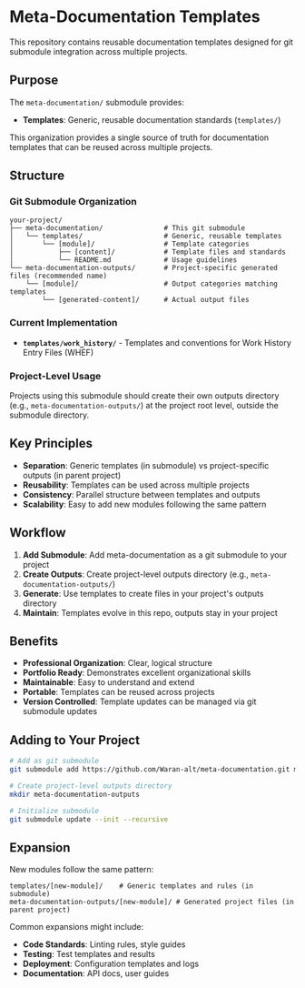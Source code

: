 # Meta-Documentation Templates

This repository contains reusable documentation templates designed for git submodule integration across multiple projects.

## Purpose

The `meta-documentation/` submodule provides:
- **Templates**: Generic, reusable documentation standards (`templates/`)

This organization provides a single source of truth for documentation templates that can be reused across multiple projects.

## Structure

### Git Submodule Organization

```
your-project/
├── meta-documentation/               # This git submodule
│   └── templates/                    # Generic, reusable templates
│       └── [module]/                 # Template categories
│           ├── [content]/            # Template files and standards
│           └── README.md             # Usage guidelines
└── meta-documentation-outputs/       # Project-specific generated files (recommended name)
    └── [module]/                     # Output categories matching templates
        └── [generated-content]/      # Actual output files
```

### Current Implementation

- **`templates/work_history/`** - Templates and conventions for Work History Entry Files (WHEF)

### Project-Level Usage

Projects using this submodule should create their own outputs directory (e.g., `meta-documentation-outputs/`) at the project root level, outside the submodule directory.

## Key Principles

- **Separation**: Generic templates (in submodule) vs project-specific outputs (in parent project)
- **Reusability**: Templates can be used across multiple projects  
- **Consistency**: Parallel structure between templates and outputs
- **Scalability**: Easy to add new modules following the same pattern

## Workflow

1. **Add Submodule**: Add meta-documentation as a git submodule to your project
2. **Create Outputs**: Create project-level outputs directory (e.g., `meta-documentation-outputs/`)
3. **Generate**: Use templates to create files in your project's outputs directory
4. **Maintain**: Templates evolve in this repo, outputs stay in your project

## Benefits

- **Professional Organization**: Clear, logical structure
- **Portfolio Ready**: Demonstrates excellent organizational skills
- **Maintainable**: Easy to understand and extend
- **Portable**: Templates can be reused across projects
- **Version Controlled**: Template updates can be managed via git submodule updates

## Adding to Your Project

```bash
# Add as git submodule
git submodule add https://github.com/Waran-alt/meta-documentation.git meta-documentation

# Create project-level outputs directory
mkdir meta-documentation-outputs

# Initialize submodule
git submodule update --init --recursive
```

## Expansion

New modules follow the same pattern:
```
templates/[new-module]/    # Generic templates and rules (in submodule)
meta-documentation-outputs/[new-module]/ # Generated project files (in parent project)
```

Common expansions might include:
- **Code Standards**: Linting rules, style guides
- **Testing**: Test templates and results
- **Deployment**: Configuration templates and logs
- **Documentation**: API docs, user guides 